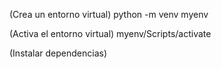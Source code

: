 (Crea un entorno virtual)
python -m venv myenv 

(Activa el entorno virtual)
myenv/Scripts/activate 

(Instalar dependencias)

